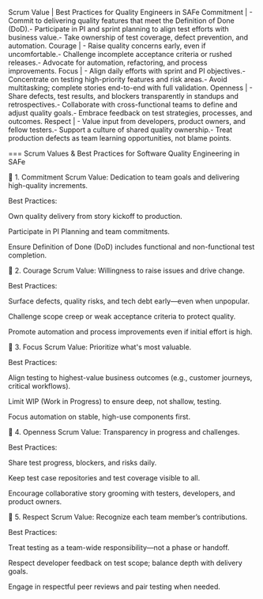  Scrum Value | Best Practices for Quality Engineers in SAFe
Commitment | - Commit to delivering quality features that meet the Definition of Done (DoD).- Participate in PI and sprint planning to align test efforts with business value.- Take ownership of test coverage, defect prevention, and automation.
Courage | - Raise quality concerns early, even if uncomfortable.- Challenge incomplete acceptance criteria or rushed releases.- Advocate for automation, refactoring, and process improvements.
Focus | - Align daily efforts with sprint and PI objectives.- Concentrate on testing high-priority features and risk areas.- Avoid multitasking; complete stories end-to-end with full validation.
Openness | - Share defects, test results, and blockers transparently in standups and retrospectives.- Collaborate with cross-functional teams to define and adjust quality goals.- Embrace feedback on test strategies, processes, and outcomes.
Respect | - Value input from developers, product owners, and fellow testers.- Support a culture of shared quality ownership.- Treat production defects as team learning opportunities, not blame points.



===
Scrum Values & Best Practices for Software Quality Engineering in SAFe

🔹 1. Commitment
Scrum Value: Dedication to team goals and delivering high-quality increments.

Best Practices:

Own quality delivery from story kickoff to production.

Participate in PI Planning and team commitments.

Ensure Definition of Done (DoD) includes functional and non-functional test completion.


🔹 2. Courage
Scrum Value: Willingness to raise issues and drive change.

Best Practices:

Surface defects, quality risks, and tech debt early—even when unpopular.

Challenge scope creep or weak acceptance criteria to protect quality.

Promote automation and process improvements even if initial effort is high.


🔹 3. Focus
Scrum Value: Prioritize what's most valuable.

Best Practices:

Align testing to highest-value business outcomes (e.g., customer journeys, critical workflows).

Limit WIP (Work in Progress) to ensure deep, not shallow, testing.

Focus automation on stable, high-use components first.


🔹 4. Openness
Scrum Value: Transparency in progress and challenges.

Best Practices:

Share test progress, blockers, and risks daily.

Keep test case repositories and test coverage visible to all.

Encourage collaborative story grooming with testers, developers, and product owners.


🔹 5. Respect
Scrum Value: Recognize each team member’s contributions.

Best Practices:

Treat testing as a team-wide responsibility—not a phase or handoff.

Respect developer feedback on test scope; balance depth with delivery goals.

Engage in respectful peer reviews and pair testing when needed.
